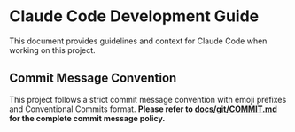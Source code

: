 # Claude Code Development Guide

This document provides guidelines and context for Claude Code when working on this project.

## Commit Message Convention

This project follows a strict commit message convention with emoji prefixes and Conventional Commits format.
**Please refer to [docs/git/COMMIT.md](docs/COMMIT.md) for the complete commit message policy.**
